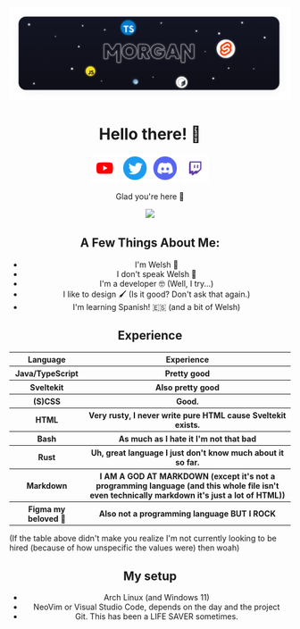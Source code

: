 <a align="center" href="https://morganuk.ga" >
  <img src="./assets/Banner.png" alt="Banner" >
</a>

<h1 align="center">Hello there! 👋</h1>

<p align="center">
  <a href="https://youtube.com/channel/UCOQy316owDNY-D8q-Q5lttw?sub_confirmation=1"><img src="./assets/icons/youtube.svg" alt="YouTube Subscribe" width="50" /></a>
  <a href="https://twitter.com/thisismorgan_"><img src="./assets/icons/twitter.svg" alt="Twitter" width="50" /></a>
  <a href="https://discord.com/invite/Dk9QTEw7Ud"><img src="./assets/icons/discord.svg" alt="Discord" width="50" /></a>
  <a href="https://twitch.tv/thisismorganj"><img src="./assets/icons/twitch.svg" alt="Twitch" width="50" /></a>
</p>

<p align="center">Glad you're here 🤗</p>

<p align="center">
  <img src="https://github-readme-stats.vercel.app/api?username=MorganWJones" />
</p>

<h2 align="center">A Few Things About Me:</h2>

<ul align="center" >
  <li>I'm Welsh 🐲</li>
  <li>I don't speak Welsh 🤨</li>
  <li>I'm a developer 🤓 (Well, I try...)</li>
  <li>I like to design 🖌️ (Is it good? Don't ask that again.)</li>
  <li>I'm learning Spanish! 🇪🇸 (and a bit of Welsh)</li>
</ul>

<h2 align="center">Experience</h2>
<table align="center">
  <tr>
    <th>Language</th>
    <th>Experience</th>
  </tr>
  <tr>
    <th>Java/TypeScript</th>
    <th>Pretty good</th>
  </tr>
  <tr>
    <th>Sveltekit</th>
    <th>Also pretty good</th>
  </tr>
  <tr>
    <th>(S)CSS</th>
    <th>Good.</th>
  </tr>
  <tr>
    <th>HTML</th>
    <th>Very rusty, I never write pure HTML cause Sveltekit exists.</th>
  </tr>
  <tr>
    <th>Bash</th>
    <th>As much as I hate it I'm not that bad</th>
  </tr>
  <tr>
    <th>Rust</th>
    <th>Uh, great language I just don't know much about it so far.</th>
  </tr>
  <tr>
    <th>Markdown</th>
    <th>I AM A GOD AT MARKDOWN (except it's not a programming language (and this whole file isn't even technically markdown it's just a lot of HTML))</th>
  </tr>
  <tr>
    <th>Figma my beloved 🥰</th>
    <th>Also not a programming language BUT I ROCK</th>
  </tr>
</table>

<p>(If the table above didn't make you realize I'm not currently looking to be hired (because of how unspecific the values were) then woah)</p>

<h2 align="center">My setup</h2>

<ul align="center">
  <li>Arch Linux (and Windows 11)</li>
  <li>NeoVim or Visual Studio Code, depends on the day and the project</li>
  <li>Git. This has been a LIFE SAVER sometimes.</li>
</ul>

